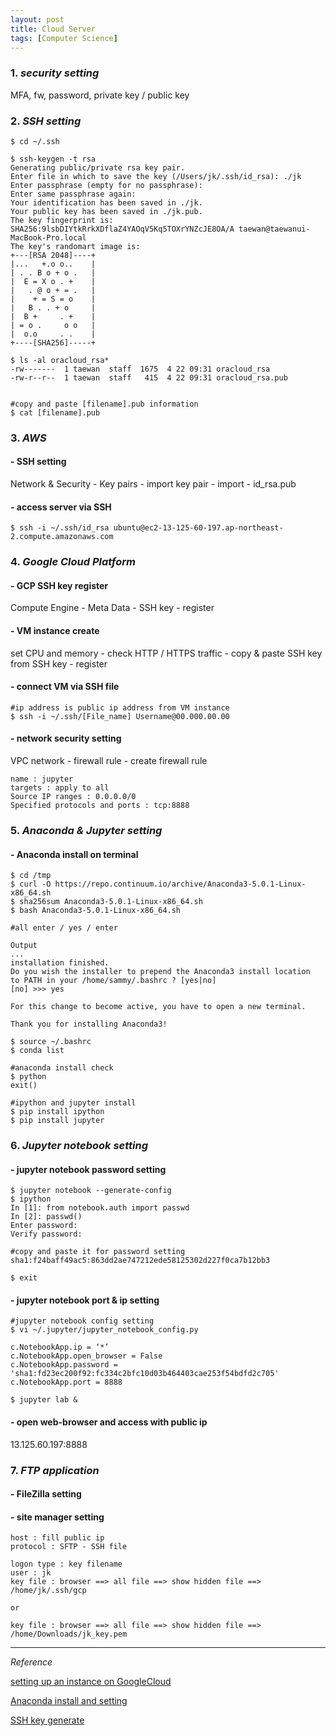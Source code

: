 ```yaml
---
layout: post
title: Cloud Server
tags: [Computer Science]
---
```


### 1. *security setting*

MFA, fw, password, private key / public key


### 2. *SSH setting*

```
$ cd ~/.ssh

$ ssh-keygen -t rsa
Generating public/private rsa key pair.
Enter file in which to save the key (/Users/jk/.ssh/id_rsa): ./jk
Enter passphrase (empty for no passphrase):
Enter same passphrase again:
Your identification has been saved in ./jk.
Your public key has been saved in ./jk.pub.
The key fingerprint is:
SHA256:9lsbDIYtkRrkXDflaZ4YAOqV5Kq5TOXrYNZcJE8OA/A taewan@taewanui-MacBook-Pro.local
The key's randomart image is:
+---[RSA 2048]----+
|...   +.o o..    |
| . . B o + o .   |
|  E = X o . +    |
|   . @ o + = .   |
|    + = S = o    |
|   B . . + o     |
|  B +     . +    |
| = o .     o o   |
|  o.o     . .    |
+----[SHA256]-----+

$ ls -al oracloud_rsa*
-rw-------  1 taewan  staff  1675  4 22 09:31 oracloud_rsa
-rw-r--r--  1 taewan  staff   415  4 22 09:31 oracloud_rsa.pub


#copy and paste [filename].pub information
$ cat [filename].pub
```

### 3. *AWS*


#### - SSH setting
Network & Security - Key pairs - import key pair - import - id_rsa.pub


#### - access server via SSH

```
$ ssh -i ~/.ssh/id_rsa ubuntu@ec2-13-125-60-197.ap-northeast-2.compute.amazonaws.com
```


### 4. *Google Cloud Platform*


#### - GCP SSH key register

Compute Engine - Meta Data - SSH key - register


#### - VM instance create

set CPU and memory - check HTTP / HTTPS traffic - copy & paste SSH key from SSH key - register


#### - connect VM via SSH file

```
#ip address is public ip address from VM instance
$ ssh -i ~/.ssh/[File_name] Username@00.000.00.00
```

#### - network security setting

VPC network - firewall rule - create firewall rule

```
name : jupyter
targets : apply to all
Source IP ranges : 0.0.0.0/0
Specified protocols and ports : tcp:8888
```


### 5. *Anaconda & Jupyter setting*


#### - Anaconda install on terminal

```
$ cd /tmp
$ curl -O https://repo.continuum.io/archive/Anaconda3-5.0.1-Linux-x86_64.sh
$ sha256sum Anaconda3-5.0.1-Linux-x86_64.sh
$ bash Anaconda3-5.0.1-Linux-x86_64.sh

#all enter / yes / enter

Output
...
installation finished.
Do you wish the installer to prepend the Anaconda3 install location
to PATH in your /home/sammy/.bashrc ? [yes|no]
[no] >>> yes

For this change to become active, you have to open a new terminal.

Thank you for installing Anaconda3!

$ source ~/.bashrc
$ conda list

#anaconda install check
$ python
exit()

#ipython and jupyter install
$ pip install ipython
$ pip install jupyter

```

### 6. *Jupyter notebook setting*

#### - jupyter notebook password setting

```
$ jupyter notebook --generate-config
$ ipython
In [1]: from notebook.auth import passwd
In [2]: passwd()
Enter password:
Verify password:

#copy and paste it for password setting
sha1:f24baff49ac5:863dd2ae747212ede58125302d227f0ca7b12bb3

$ exit
```

#### - jupyter notebook port & ip setting


```
#jupyter notebook config setting
$ vi ~/.jupyter/jupyter_notebook_config.py

c.NotebookApp.ip = ‘*’
c.NotebookApp.open_browser = False
c.NotebookApp.password = 'sha1:fd23ec200f92:fc334c2bfc10d03b464403cae253f54bdfd2c705'
c.NotebookApp.port = 8888

$ jupyter lab &
```

#### - open web-browser and access with public ip

13.125.60.197:8888



### 7. *FTP application*

#### - FileZilla setting

#### - site manager setting

```
host : fill public ip
protocol : SFTP - SSH file

logon type : key filename
user : jk
key file : browser ==> all file ==> show hidden file ==> /home/jk/.ssh/gcp

or

key file : browser ==> all file ==> show hidden file ==> /home/Downloads/jk_key.pem
```

***

*Reference*


[setting up an instance on GoogleCloud](https://minus31.github.io/blog/setupgcp/)

[Anaconda install and setting](https://www.digitalocean.com/community/tutorials/how-to-install-the-anaconda-python-distribution-on-ubuntu-16-04)


[SSH key generate](http://www.oracloud.kr/post/ssh_key/)
